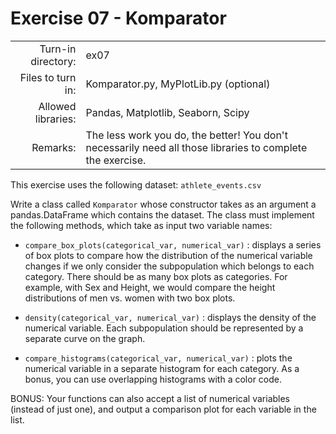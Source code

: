 # Exercise 07 - Komparator

|                         |                    |
| -----------------------:| ------------------ |
|   Turn-in directory:    |  ex07              |
|   Files to turn in:     |  Komparator.py, MyPlotLib.py (optional)|
|   Allowed libraries:    |  Pandas, Matplotlib, Seaborn, Scipy|
|   Remarks:              |  The less work you do, the better! You don't necessarily need all those libraries to complete the exercise.|

This exercise uses the following dataset: `athlete_events.csv`

Write a class called `Komparator` whose constructor takes as an argument a pandas.DataFrame which contains the dataset. The class must implement the following methods, which take as input two variable names:

* `compare_box_plots(categorical_var, numerical_var)` : displays a series of box plots to compare how the distribution of the numerical variable changes if we only consider the subpopulation which belongs to each category. There should be as many box plots as categories. For example, with Sex and Height, we would compare the height distributions of men vs. women with two box plots.

* `density(categorical_var, numerical_var)` : displays the density of the numerical variable. Each subpopulation should be represented by a separate curve on the graph.

* `compare_histograms(categorical_var, numerical_var)` : plots the numerical variable in a separate histogram for each category. As a bonus, you can use overlapping histograms with a color code.

BONUS: Your functions can also accept a list of numerical variables (instead of just one), and output a comparison plot for each variable in the list.
